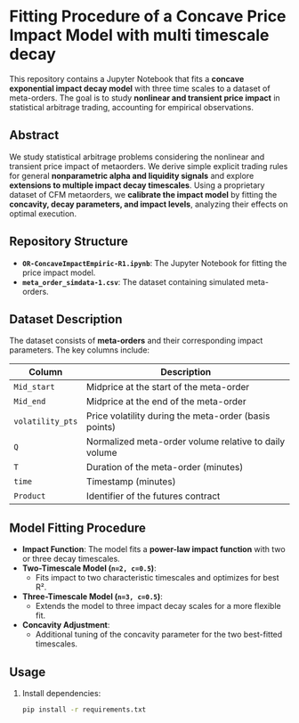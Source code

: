 # Fitting Procedure of a Concave Price Impact Model with multi timescale decay

This repository contains a Jupyter Notebook that fits a **concave exponential impact decay model** with three time scales to a dataset of meta-orders. The goal is to study **nonlinear and transient price impact** in statistical arbitrage trading, accounting for empirical observations.

## Abstract
We study statistical arbitrage problems considering the nonlinear and transient price impact of metaorders. We derive simple explicit trading rules for general **nonparametric alpha and liquidity signals** and explore **extensions to multiple impact decay timescales**. Using a proprietary dataset of CFM metaorders, we **calibrate the impact model** by fitting the **concavity, decay parameters, and impact levels**, analyzing their effects on optimal execution.

## Repository Structure
- **`OR-ConcaveImpactEmpiric-R1.ipynb`**: The Jupyter Notebook for fitting the price impact model.
- **`meta_order_simdata-1.csv`**: The dataset containing simulated meta-orders.

## Dataset Description
The dataset consists of **meta-orders** and their corresponding impact parameters. The key columns include:

| Column          | Description |
|----------------|------------|
| `Mid_start`    | Midprice at the start of the meta-order |
| `Mid_end`      | Midprice at the end of the meta-order |
| `volatility_pts` | Price volatility during the meta-order (basis points) |
| `Q`           | Normalized meta-order volume relative to daily volume |
| `T`           | Duration of the meta-order (minutes) |
| `time`        | Timestamp (minutes) |
| `Product`     | Identifier of the futures contract |

## Model Fitting Procedure
- **Impact Function**: The model fits a **power-law impact function** with two or three decay timescales.
- **Two-Timescale Model (`n=2, c=0.5`)**:
  - Fits impact to two characteristic timescales and optimizes for best R².
- **Three-Timescale Model (`n=3, c=0.5`)**:
  - Extends the model to three impact decay scales for a more flexible fit.
- **Concavity Adjustment**:
  - Additional tuning of the concavity parameter for the two best-fitted timescales.

## Usage
1. Install dependencies:
   ```bash
   pip install -r requirements.txt
